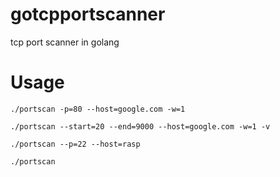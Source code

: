 gotcpportscanner
================

tcp port scanner in golang


Usage
=====

```./portscan -p=80 --host=google.com -w=1```

```./portscan --start=20 --end=9000 --host=google.com -w=1 -v ```

```./portscan --p=22 --host=rasp```

```./portscan```